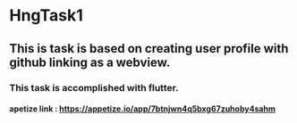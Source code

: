 # HngTask1
## This is task is based on creating user profile with github linking as a webview.
### This task is accomplished with flutter.
#### apetize link : https://appetize.io/app/7btnjwn4q5bxg67zuhoby4sahm
